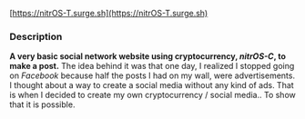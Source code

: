 [https://nitrOS-T.surge.sh](https://nitrOS-T.surge.sh)

### Description  

**A very basic social network website using cryptocurrency, *nitrOS-C*, to make a post.**
The idea behind it was that one day, I realized I stopped going on *Facebook* because half the posts I had on my wall, were advertisements.  
I thought about a way to create a social media without any kind of ads. That is when I decided to create my own cryptocurrency / social media.. To show that it is possible.
